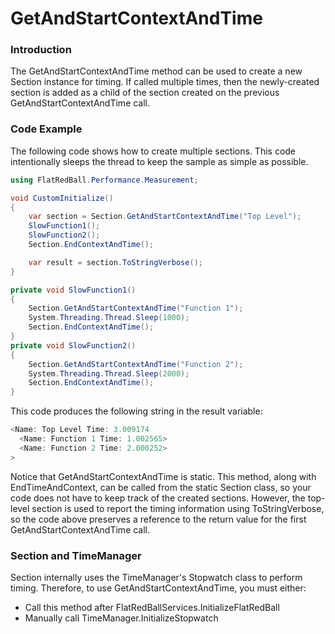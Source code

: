 # GetAndStartContextAndTime

### Introduction

The GetAndStartContextAndTime method can be used to create a new Section instance for timing. If called multiple times, then the newly-created section is added as a child of the section created on the previous GetAndStartContextAndTime call.

### Code Example

The following code shows how to create multiple sections. This code intentionally sleeps the thread to keep the sample as simple as possible.

```csharp
using FlatRedBall.Performance.Measurement;

void CustomInitialize()
{
    var section = Section.GetAndStartContextAndTime("Top Level");
    SlowFunction1();
    SlowFunction2();
    Section.EndContextAndTime();

    var result = section.ToStringVerbose();
}

private void SlowFunction1()
{
    Section.GetAndStartContextAndTime("Function 1");
    System.Threading.Thread.Sleep(1000);
    Section.EndContextAndTime();
}
private void SlowFunction2()
{
    Section.GetAndStartContextAndTime("Function 2");
    System.Threading.Thread.Sleep(2000);
    Section.EndContextAndTime();
}
```

This code produces the following string in the result variable:

```csharp
<Name: Top Level Time: 3.009174
  <Name: Function 1 Time: 1.002565>
  <Name: Function 2 Time: 2.000252>
>
```

Notice that GetAndStartContextAndTime is static. This method, along with EndTimeAndContext, can be called from the static Section class, so your code does not have to keep track of the created sections. However, the top-level section is used to report the timing information using ToStringVerbose, so the code above preserves a reference to the return value for the first GetAndStartContextAndTime call.

### Section and TimeManager

Section internally uses the TimeManager's Stopwatch class to perform timing. Therefore, to use GetAndStartContextAndTime, you must either:

* Call this method after FlatRedBallServices.InitializeFlatRedBall
* Manually call TimeManager.InitializeStopwatch
